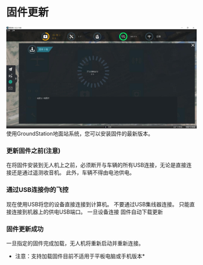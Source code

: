 # 固件更新

![](Firmware.jpg)
使用GroundStation地面站系统，您可以安装固件的最新版本。 
### 更新固件之前(注意)

在将固件安装到无人机上之前，必须断开与车辆的所有USB连接，无论是直接连接还是通过遥测收音机。 此外，车辆不得由电池供电。 

### 通过USB连接你的飞控

现在使用USB将您的设备直接连接到计算机。 不要通过USB集线器连接。 只能直接连接到机器上的供电USB端口。
一旦设备连接 固件自动下载更新

### 固件更新成功

一旦指定的固件完成加载，无人机将重新启动并重新连接。
* 注意：支持加载固件目前不适用于平板电脑或手机版本*
